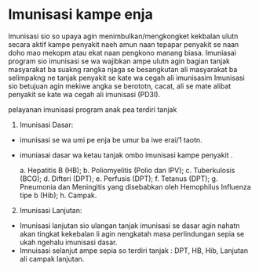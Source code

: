 # Imunisasi kampe enja

Imunisasi sio so upaya agin menimbulkan/mengkongket kekbalan ulutn secara aktif kampe penyakit naeh amun naan tepapar penyakit se naan doho mao mekopm atau ekat naan pengkono manang biasa.
Imuniasai program sio imunisasi se wa wajibkan ampe ulutn agin bagian tanjak masyarakat ba suakng rangka njaga se besangkutan ali masyarakat ba selimpakng ne tanjak penyakit se kate wa cegah ali imunisasim
Imunisasi sio betujuan agin mekiwe angka se berototn, cacat, ali se mate alibat penyakit se kate wa cegah ali imunisasi (PD3I).

pelayanan imunisasi program anak pea terdiri tanjak 

1. Imunisasi Dasar:

- imunisasi se wa umi pe enja be umur ba iwe erai/1 taotn.
- imuniasai dasar wa ketau tanjak ombo imunisasi kampe penyakit .

    a. Hepatitis B (HB);
    b. Poliomyelitis (Polio dan IPV);
    c. Tuberkulosis (BCG);
    d. Difteri (DPT);
    e. Perfusis (DPT);
    f. Tetanus (DPT);
    g. Pneumonia dan Meningitis yang disebabkan oleh Hemophilus Influenza tipe b (Hib);
    h. Campak.

2. Imunisasi Lanjutan:

- Imunisasi lanjutan sio ulangan tanjak imunisasi se dasar agin nahatn akan tingkat kekebalan li agin nengkatah masa perlindungan sepia se ukah ngehalu imunisasi dasar.
- Imnuisasi selanjut ampe sepia so terdiri tanjak : DPT, HB, Hib, Lanjutan ali campak lanjutan.
